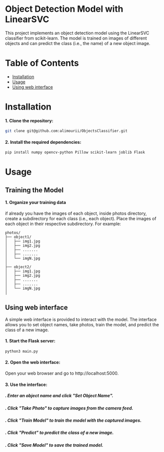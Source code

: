 
# Object Detection Model with LinearSVC

This project implements an object detection model using the LinearSVC classifier from scikit-learn.
The model is trained on images of different objects and can predict the class (i.e., the name) of a new object image.

# Table of Contents
- [Installation](#Installation)
- [Usage](#Usage)
- [Using web interface](#Using-web-interface)

# Installation
#### 1. Clone the repository:
```bash
git clone git@github.com:alimourii/ObjectsClassifier.git
```
#### 2. Install the required dependencies:
```bash
pip install numpy opencv-python Pillow scikit-learn joblib Flask
```
# Usage
## Training the Model
#### 1. Organize your training data
if already you have the images of each object, inside photos directory, create a subdirectory for each class (i.e., each object). Place the images of each object in their respective subdirectory. For example:
```
photos/
├── object1/
│   ├── img1.jpg
│   ├── img2.jpg
│   ├── .......
│   ├── .......
│   └── imgN.jpg
│
├── object2/
│   ├── img1.jpg
│   ├── img2.jpg
│   ├── .......
│   ├── .......
│   └── imgN.jpg
│
```
## Using web interface
A simple web interface is provided to interact with the model. The interface allows you to set object names, take photos, train the model, and predict the class of a new image.
#### 1. Start the Flask server:
``` bash
python3 main.py
```
#### 2. Open the web interface:
Open your web browser and go to http://localhost:5000.
#### 3. Use the interface:
#####    . Enter an object name and click "Set Object Name".
#####    . Click "Take Photo" to capture images from the camera feed.
#####    . Click "Train Model" to train the model with the captured images.
#####     . Click "Predict" to predict the class of a new image.
#####    . Click "Save Model" to save  the trained model.
